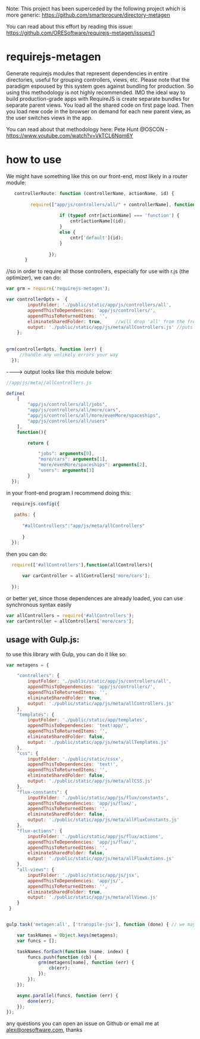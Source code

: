 
Note:
This project has been superceded by the following project which is more generic:
https://github.com/smartprocure/directory-metagen

You can read about this effort by reading this issue:
https://github.com/ORESoftware/requirejs-metagen/issues/1


# requirejs-metagen

Generate requirejs modules that represent dependencies in entire directories, useful for grouping controllers, views, etc.
Please note that the paradigm espoused by this system goes against bundling for production. So using this methodology is not highly recommended. IMO the ideal way to build production-grade apps with RequireJS is create separate bundles for separate parent views. You load all the shared code on first page load. Then you load new code in the browser on demand for each new parent view, as the user switches views in the app.

You can read about that methodology here:
Pete Hunt @OSCON - https://www.youtube.com/watch?v=VkTCL6Nqm6Y



# how to use


We might have something like this on our front-end, most likely in a router module:

```js
   controllerRoute: function (controllerName, actionName, id) {
              
         require(["app/js/controllers/all/" + controllerName], function (cntr) {
                  
                    if (typeof cntr[actionName] === 'function') {
                        cntr[actionName](id);
                    }
                    else {
                        cntr['default'](id);
                    }
                    
                });
       }
```

//so in order to require all those controllers, especially for use with r.js (the optimizer), we can do:

```js
var grm = require('requirejs-metagen'); 

var controllerOpts =  {
        inputFolder: './public/static/app/js/controllers/all',
        appendThisToDependencies: 'app/js/controllers/',
        appendThisToReturnedItems: '',
        eliminateSharedFolder: true,     //will drop 'all' from the front of all return items
        output: './public/static/app/js/meta/allControllers.js' //puts all controllers in a directory its subdirectories into one RequireJS file/module
    };
    
    
grm(controllerOpts, function (err) {
     //handle any unlikely errors your way
  });
```
  
---->  output looks like this module below:


```js
//app/js/meta//allControllers.js

define(
    [
        "app/js/controllers/all/jobs",
		"app/js/controllers/all/more/cars",
		"app/js/controllers/all/more/evenMore/spaceships",
		"app/js/controllers/all/users"
    ],
    function(){

        return {

            "jobs": arguments[0],
			"more/cars": arguments[1],
			"more/evenMore/spaceships": arguments[2],
			"users": arguments[3]
        }
  });
  ```
  
  in your front-end program I recommend doing this:
  
```js
  requirejs.config({
 
   paths: {
   
      "#allControllers":"app/js/meta/allControllers"
   
      }
  });
```
  
  then you can do:
  
```js
  require(['#allControllers'],function(allControllers){
  
      var carController = allControllers['more/cars'];
  
  });
```

or better yet, since those dependences are already loaded, you can use synchronous syntax easily


```js
var allControllers = require('#allControllers');
var carController = allControllers['more/cars'];
```

## usage with Gulp.js:

to use this library with Gulp, you can do it like so:

```js
var metagens = {

    "controllers": {
        inputFolder: './public/static/app/js/controllers/all',
        appendThisToDependencies: 'app/js/controllers/',
        appendThisToReturnedItems: '',
        eliminateSharedFolder: true,
        output: './public/static/app/js/meta/allControllers.js'
    },
    "templates": {
        inputFolder: './public/static/app/templates',
        appendThisToDependencies: 'text!app/',
        appendThisToReturnedItems: '',
        eliminateSharedFolder: false,
        output: './public/static/app/js/meta/allTemplates.js'
    },
    "css": {
        inputFolder: './public/static/cssx',
        appendThisToDependencies: 'text!',
        appendThisToReturnedItems: '',
        eliminateSharedFolder: false,
        output: './public/static/app/js/meta/allCSS.js'
    },
    "flux-constants": {
        inputFolder: './public/static/app/js/flux/constants',
        appendThisToDependencies: 'app/js/flux/',
        appendThisToReturnedItems: '',
        eliminateSharedFolder: false,
        output: './public/static/app/js/meta/allFluxConstants.js'
    },
    "flux-actions": {
        inputFolder: './public/static/app/js/flux/actions',
        appendThisToDependencies: 'app/js/flux/',
        appendThisToReturnedItems: '',
        eliminateSharedFolder: false,
        output: './public/static/app/js/meta/allFluxActions.js'
    },
    "all-views": {
        inputFolder: './public/static/app/js/jsx',
        appendThisToDependencies: 'app/js/',
        appendThisToReturnedItems: '',
        eliminateSharedFolder: true,
        output: './public/static/app/js/meta/allViews.js'
    }
 }


gulp.task('metagen:all', ['transpile-jsx'], function (done) { // we may need to transpile JSX or whatnot before running the metagen

    var taskNames = Object.keys(metagens);
    var funcs = [];

    taskNames.forEach(function (name, index) {
        funcs.push(function (cb) {
            grm(metagens[name], function (err) {
                cb(err);
            });
        });
    });

    async.parallel(funcs, function (err) {
        done(err);
    });
});
```

any questions you can open an issue on Github or email me at alex@oresoftware.com, thanks

